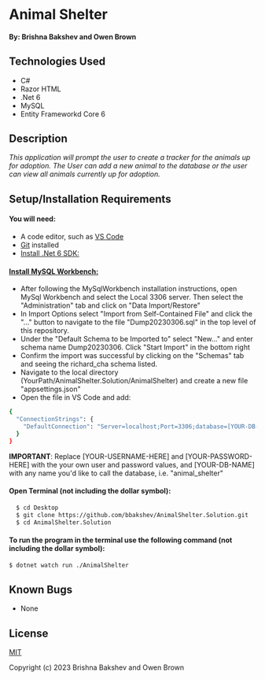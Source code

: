 # Animal Shelter

#### By: **Brishna Bakshev and Owen Brown**

## Technologies Used

* C#
* Razor HTML
* .Net 6
* MySQL
* Entity Frameworkd Core 6

## Description

_This application will prompt the user to create a tracker for the animals up for adoption. The User can add a new animal to the database or the user can view all animals currently up for adoption._

## Setup/Installation Requirements

#### You will need:
* A code editor, such as [VS Code](https://code.visualstudio.com/)
* [Git](https://github.com/) installed
* [Install .Net 6 SDK:](https://www.learnhowtoprogram.com/c-and-net/getting-started-with-c/installing-c-and-net)

#### [Install MySQL Workbench:](https://www.learnhowtoprogram.com/c-and-net/getting-started-with-c/installing-and-configuring-mysql)
* After following the MySqlWorkbench installation instructions, open MySql Workbench and select the Local 3306 server. Then select the "Administration" tab and click on "Data Import/Restore"
* In Import Options select "Import from Self-Contained File" and click the "..." button to navigate to the file "Dump20230306.sql" in the top level of this repository.
* Under the "Default Schema to be Imported to" select "New..." and enter schema name Dump20230306. Click "Start Import" in the bottom right
* Confirm the import was successful by clicking on the "Schemas" tab and seeing the richard_cha schema listed.
*  Navigate to the local directory (YourPath/AnimalShelter.Solution/AnimalShelter) and create a new file "appsettings.json"
* Open the file in VS Code and add:

```sh
{
  "ConnectionStrings": {
    "DefaultConnection": "Server=localhost;Port=3306;database=[YOUR-DB-NAME]µ;uid=[YOUR-USERNAME-HERE];pwd=[YOUR-PASSWORD-HERE];"
  }
}
```
**IMPORTANT**: Replace [YOUR-USERNAME-HERE] and [YOUR-PASSWORD-HERE] with the your own user and password values, and [YOUR-DB-NAME] with any name you'd like to call the database, i.e. "animal_shelter"


#### Open Terminal (not including the dollar symbol):
```sh
  $ cd Desktop
  $ git clone https://github.com/bbakshev/AnimalShelter.Solution.git
  $ cd AnimalShelter.Solution
```



#### To run the program in the terminal use the following command (not including the dollar symbol):

```sh
$ dotnet watch run ./AnimalShelter
```

## Known Bugs

* None

## License

[MIT](https://github.com/git/git-scm.com/blob/main/MIT-LICENSE.txt)

Copyright (c) 2023 Brishna Bakshev and Owen Brown